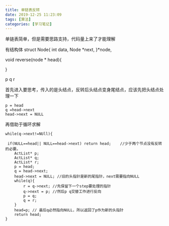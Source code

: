 ```yaml
---
title: 单链表反转
date: 2019-12-25 11:23:09
tags: [算法]
categories: [学习笔记]
---
```


 单链表简单，但是需要思路支持，代码量上来了才能理解

<!--more-->

有结构体
struct Node{
	int data,
	Node *next,
}*node,

void reverse(node * head){

}


p  q  r

首先进入要思考，传入的是头结点，反转后头结点变身尾结点，应该先把头结点处理一下

```
p = head
q =head->next
head->next = NULL
```


再借助于循环求解

```
while(q->next!=NUll){

 if(NULL==head|| NULL==head->next) return head;    //少于两个节点没有反转的必要。  
    ActList* p;  
    ActList* q;  
    ActList* r;  
    p = head;    
    q = head->next;  
    head->next = NULL; //旧的头指针是新的尾指针，next需要指向NULL  
    while(q){  
        r = q->next; //先保留下一个step要处理的指针  
        q->next = p; //然后p q交替工作进行反向  
        p = q;   
        q = r;   
    }  
    head=p; // 最后q必然指向NULL，所以返回了p作为新的头指针  
    return head;      
}
```